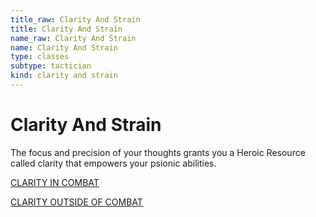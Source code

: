 ```yaml
---
title_raw: Clarity And Strain
title: Clarity And Strain
name_raw: Clarity And Strain
name: Clarity And Strain
type: classes
subtype: tactician
kind: clarity and strain
---
```


# Clarity And Strain

The focus and precision of your thoughts grants you a Heroic Resource called clarity that empowers your psionic abilities.

[CLARITY IN COMBAT](./Clarity%20In%20Combat.md)

[CLARITY OUTSIDE OF COMBAT](./Clarity%20Outside%20Of%20Combat.md)
